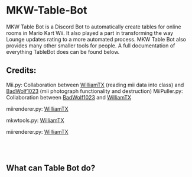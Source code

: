 # MKW-Table-Bot
MKW Table Bot is a Discord Bot to automatically create tables for online rooms in Mario Kart Wii. It also played a part in transforming the way Lounge updates rating to a more automated process. MKW Table Bot also provides many other smaller tools for people.  A full documentation of everything TableBot does can be found below.

## Credits:

Mii.py: Collaboration between [WilliamTX](https://github.com/willsigg) (reading mii data into class) and [BadWolf1023](https://github.com/BadWolf1023) (mii photograph functionality and destruction) 
MiiPuller.py: Collaboration between [BadWolf1023](https://github.com/BadWolf1023) and [WilliamTX](https://github.com/willsigg) 

miirenderer.py: [WilliamTX](https://github.com/willsigg) 

mkwtools.py: [WilliamTX](https://github.com/willsigg) 

miirenderer.py: [WilliamTX](https://github.com/willsigg) 


‎
‎		
‎
‎
‎
‎
‎
‎

## What can Table Bot do?


